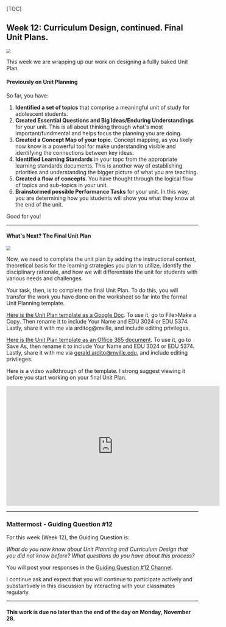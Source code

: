 [TOC]

## Week 12: Curriculum Design, continued. Final Unit Plans.
<img src="https://images.unsplash.com/photo-1514380338112-cd4473a3f100?ixlib=rb-4.0.3&ixid=MnwxMjA3fDB8MHxwaG90by1wYWdlfHx8fGVufDB8fHx8&auto=format&fit=crop&w=1170&q=80" style="zoom:67%;" />

This week we are wrapping up our work on designing a fullly baked Unit Plan. 

#### Previously on Unit Planning
So far, you have:  
1. **Identified a set of topics** that comprise a meaningful unit of study for adolescent students.
2. **Created Essential Questions and Big Ideas/Enduring Understandings** for your unit. This is all about thinking through what's most important/fundmental and helps focus the planning you are doing.
3. **Created a Concept Map of your topic**. Concept mapping, as you likely now know is a powerful tool for make understanding visible and identifying the connections between key ideas.
4. **Identified Learning Standards** in your topc from the appropriate learning standards documents. This is another way of establishing priorities and understanding the bigger picture of what you are teaching.
5. **Created a flow of concepts**. You have thought through the logical flow of topics and sub-topics in your unit.
6. **Brainstormed possible Performance Tasks** for your unit. In this way, you are determining how you students will show you what they know at the end of the unit.

Good for you!

***

#### What's Next? The Final Unit Plan

<img src="https://images.unsplash.com/photo-1541311693815-16e1241a0381?ixlib=rb-4.0.3&ixid=MnwxMjA3fDB8MHxwaG90by1wYWdlfHx8fGVufDB8fHx8&auto=format&fit=crop&w=1170&q=80" style="zoom:67%;" />

Now, we need to complete the unit plan by adding the instructional context, theoretical basis for the learning strategies you plan to utilize, identify the disciplinary rationale, and how we will differentiate the unit for students with various needs and challenges.  

Your task, then, is to complete the final Unit Plan. To do this, you will transfer the work you have done on the worksheet so far into the formal Unit Planning template.

[Here is the Unit Plan template as a Google Doc](https://docs.google.com/document/d/1-oxAvdALulqOKrBXtMelElaWAimzKtBfKoM8WxPAYMk/edit?usp=sharing). To use it, go to File>Make a Copy. Then rename it to include Your Name and EDU 3024 or EDU 5374. Lastly, share it with me via arditog@mville, and include editing privileges.

[Here is the Unit Plan template as an Office 365 document](https://manhattanville-my.sharepoint.com/:w:/g/personal/gerald_ardito_mville_edu/EZ1fOv_wGmZLus02O_blTzkBXe_fIepvLoXCgTobGgNRrg?e=Vu1Ybn). To use it, go to Save As, then rename it to include Your Name and EDU 3024 or EDU 5374. Lastly, share it with me via gerald.ardito@mville.edu, and include editing privileges.

Here is a video walkthrough of the template. I strong suggest viewing it before you start working on your final Unit Plan.

<iframe width="560" height="315" src="https://www.youtube.com/embed/LgHyHLhY2k8" title="YouTube video player" frameborder="0" allow="accelerometer; autoplay; clipboard-write; encrypted-media; gyroscope; picture-in-picture" allowfullscreen></iframe>


***

### Mattermost - Guiding Question #12

For this week (Week 12), the Guiding Question is: 

*What do you now know about Unit Planning and Curriculum Design that you did not know before? What questions do you have about this process?*

You will post your responses in the [Guiding Question #12 Channel](https://gardito-mattermost.us.reclaim.cloud/coursework/channels/guiding-questions-12).

I continue ask and expect that you will continue to participate actively and substantively in this discussion by interacting with your classmates regularly.

***



#### This work is due no later than the end of the day on Monday, November 28.
